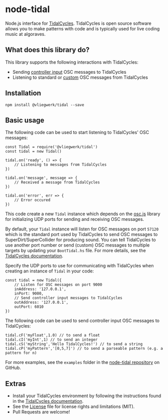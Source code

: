 # node-tidal

Node.js interface for [TidalCycles](https://tidalcycles.org). TidalCycles is open source software allows you to make patterns with code and is typically used for live coding music at algoraves.

## What does this library do?

This library supports the following interactions with TidalCycles:
- Sending [controller input](https://tidalcycles.org/index.php/Controller_Input) OSC messages to TidalCycles
- Listening to standard or [custom](https://tidalcycles.org/index.php/Custom_OSC) OSC messages from TidalCycles

## Installation

```
npm install @vliegwerk/tidal --save
```

## Basic usage
The following code can be used to start listening to TidalCycles' OSC messages:

```
const Tidal = require('@vliegwerk/tidal')
const tidal = new Tidal()

tidal.on('ready', () => {
	// Listening to messages from TidalCycles
})

tidal.on('message', message => {
	// Received a message from TidalCycles
})

tidal.on('error', err => {
	// Error occured 
})
```

This code create a new `Tidal` instance which depends on the [osc.js](https://www.npmjs.com/package/osc) library for initializing UDP ports for sending and receiving OSC messages. 

By default, your `Tidal` instance will listen for OSC messages on port `57120` which is the standard port used by TidalCycles to send OSC messages to SuperDirt/SuperCollider for producing sound. You can tell TidalCycles to use another port number or send (custom) OSC messages to multiple targets by updating your `BootTidal.hs` file. For more details, see the [TidalCycles documentation](https://tidalcycles.org/index.php/Custom_OSC). 

Specify the UDP ports to use for communicating with TidalCycles when creating an instance of `Tidal` in your code:

```
const tidal = new Tidal({
    // Listen for OSC messages on port 9000
	inAddress: '127.0.0.1', 
	inPort: 9000,
    // Send controller input messages to TidalCycles
	outAddress: '127.0.0.1',
	outPort: 6010
})
```

The following code can be used to send controller input OSC messages to TidalCycles:

```
tidal.cF('myFloat',1.0) // to send a float
tidal.cI('myInt',1) // to send an integer
tidal.cS('myString','Hello TidalCycles!') // to send a string 
tidal.cP('myPattern','[0,5,7]') // to send a parseable pattern (e.g. a pattern for n)
```

For more examples, see the `examples` folder in the [node-tidal repository](https://github.com/njanssen/node-tidal/tree/master/examples) on GitHub.

## Extras

- Install your TidalCycles environment by following the instructions found in the [TidalCycles documentation](https://tidalcycles.org/index.php/Installation).
- See the [License](LICENSE) file for license rights and limitations (MIT).
- Pull Requests are welcome!


